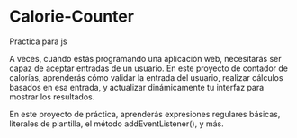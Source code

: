 # Calorie-Counter
Practica para js


A veces, cuando estás programando una aplicación web, necesitarás ser capaz de aceptar entradas de un usuario. 
En este proyecto de contador de calorías, aprenderás cómo validar la entrada del usuario, realizar cálculos basados 
en esa entrada, y actualizar dinámicamente tu interfaz para mostrar los resultados.

En este proyecto de práctica, aprenderás expresiones regulares básicas, literales de plantilla, 
el método addEventListener(), y más.


